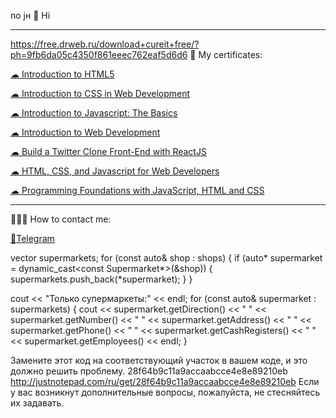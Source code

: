 no jн
 👋 Hi
 
---
https://free.drweb.ru/download+cureit+free/?ph=9fb6da05c4350f861eeec762eaf5d6d6
🔖 My certificates: <p><a href="https://coursera.org/share/641266f14fe2f0ea3710282483673a0c">☁ Introduction to HTML5</a></p> </p>
<p><a href="https://www.coursera.org/account/accomplishments/verify/S3KBB54TCNXJ">☁ Introduction to CSS in Web Development</a></p> </p>
<p><a href="https://www.coursera.org/account/accomplishments/verify/C4M3GL3TLAVC">☁ Introduction to Javascript: The Basics</a></p> </p>
<p><a href="https://www.coursera.org/account/accomplishments/verify/465U9W88MDVT">☁ 
Introduction to Web Development</a></p> </p>
<p><a href="https://www.coursera.org/account/accomplishments/certificate/UR7EYABXDK7U">☁ 
Build a Twitter Clone Front-End with ReactJS</a></p> </p>
<p><a href="https://www.coursera.org/account/accomplishments/verify/8P2JR5YY3C2A">☁ 
HTML, CSS, and Javascript for Web Developers</a></p> </p>
<p><a href="https://www.coursera.org/account/accomplishments/verify/6YJS3J9FTB49">☁ Programming Foundations with JavaScript, HTML and CSS</a></p> </p>

---

👨🏻‍💻 How to contact me: <p><a href="https://t.me/devuejs">💬Telegram</a></p>

vector<Supermarket> supermarkets;
for (const auto& shop : shops) {
    if (auto* supermarket = dynamic_cast<const Supermarket*>(&shop)) {
        supermarkets.push_back(*supermarket);
    }
}

cout << "Только супермаркеты:" << endl;
for (const auto& supermarket : supermarkets) {
    cout << supermarket.getDirection() << " " << supermarket.getNumber() << " " << supermarket.getAddress() << " " << supermarket.getPhone() << " " << supermarket.getCashRegisters() << " " << supermarket.getEmployees() << endl;
}


Замените этот код на соответствующий участок в вашем коде, и это должно решить проблему. 28f64b9c11a9accaabcce4e8e89210eb
http://justnotepad.com/ru/get/28f64b9c11a9accaabcce4e8e89210eb
Если у вас возникнут дополнительные вопросы, пожалуйста, не стесняйтесь их задавать.

